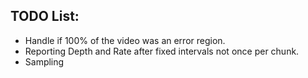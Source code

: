 ## TODO List:
- Handle if 100% of the video was an error region.
- Reporting Depth and Rate after fixed intervals not once per chunk.
- Sampling